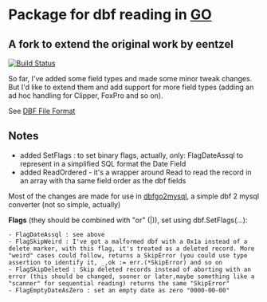 # Package for dbf reading in [GO](https://golang.org)

## A fork to extend the original work by eentzel

[![Build Status](https://travis-ci.org/squeeze69/dbf.svg?branch=master)](https://travis-ci.org/squeeze69/dbf)

So far, I've added some field types and made some minor tweak changes.
But I'd like to extend them and add support for more field types (adding an ad hoc handling for Clipper, FoxPro and so on).

See [DBF File Format](http://www.clicketyclick.dk/databases/xbase/format/index.html)

## Notes

- added SetFlags : to set binary flags, actually, only: FlagDateAssql to represent in a simplified SQL format the Date Field
- added ReadOrdered - it's a wrapper around Read to read the record in an array with tha same field order as the dbf fields

Most of the changes are made for use in [dbfgo2mysql](https://github.com/squeeze69/dbfgo2mysql), a simple dbf 2 mysql converter (not so simple, actually)

**Flags** (they should be combined with "or" (|)), set using dbf.SetFlags(...):

    - FlagDateAssql : see above
    - FlagSkipWeird : I've got a malformed dbf with a 0x1a instead of a delete marker, with this flag, it's treated as a deleted record. More "weird" cases could follow, returns a SkipError (you could use type assertion to identify it, _,ok := err.(*SkipError) and so on
    - FlagSkipDeleted : Skip deleted records instead of aborting with an error (this should be changed, sooner or later,maybe something like a "scanner" for sequential reading) returns the same "SkipError"
    - FlagEmptyDateAsZero : set an empty date as zero "0000-00-00"